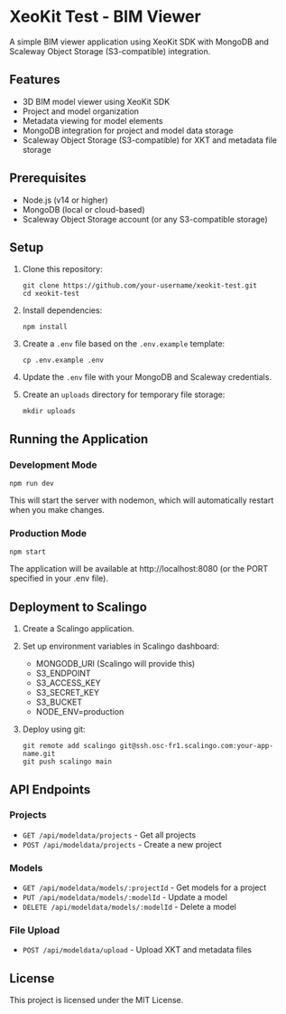 # XeoKit Test - BIM Viewer

A simple BIM viewer application using XeoKit SDK with MongoDB and Scaleway Object Storage (S3-compatible) integration.

## Features

- 3D BIM model viewer using XeoKit SDK
- Project and model organization
- Metadata viewing for model elements
- MongoDB integration for project and model data storage
- Scaleway Object Storage (S3-compatible) for XKT and metadata file storage

## Prerequisites

- Node.js (v14 or higher)
- MongoDB (local or cloud-based)
- Scaleway Object Storage account (or any S3-compatible storage)

## Setup

1. Clone this repository:
   ```
   git clone https://github.com/your-username/xeokit-test.git
   cd xeokit-test
   ```

2. Install dependencies:
   ```
   npm install
   ```

3. Create a `.env` file based on the `.env.example` template:
   ```
   cp .env.example .env
   ```

4. Update the `.env` file with your MongoDB and Scaleway credentials.

5. Create an `uploads` directory for temporary file storage:
   ```
   mkdir uploads
   ```

## Running the Application

### Development Mode

```
npm run dev
```

This will start the server with nodemon, which will automatically restart when you make changes.

### Production Mode

```
npm start
```

The application will be available at http://localhost:8080 (or the PORT specified in your .env file).

## Deployment to Scalingo

1. Create a Scalingo application.

2. Set up environment variables in Scalingo dashboard:
   - MONGODB_URI (Scalingo will provide this)
   - S3_ENDPOINT
   - S3_ACCESS_KEY
   - S3_SECRET_KEY
   - S3_BUCKET
   - NODE_ENV=production

3. Deploy using git:
   ```
   git remote add scalingo git@ssh.osc-fr1.scalingo.com:your-app-name.git
   git push scalingo main
   ```

## API Endpoints

### Projects

- `GET /api/modeldata/projects` - Get all projects
- `POST /api/modeldata/projects` - Create a new project

### Models

- `GET /api/modeldata/models/:projectId` - Get models for a project
- `PUT /api/modeldata/models/:modelId` - Update a model
- `DELETE /api/modeldata/models/:modelId` - Delete a model

### File Upload

- `POST /api/modeldata/upload` - Upload XKT and metadata files

## License

This project is licensed under the MIT License. 